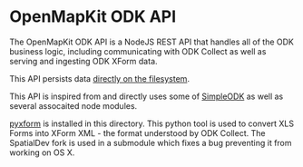 # OpenMapKit ODK API

The OpenMapKit ODK API is a NodeJS REST API that handles all of the ODK
business logic, including communicating with ODK Collect as well as
serving and ingesting ODK XForm data.

This API persists data [directly on the filesystem](https://github.com/AmericanRedCross/OpenMapKitServer/tree/master/public).

This API is inspired from and directly uses some of [SimpleODK](https://github.com/digidem/simple-odk)
as well as several assocaited node modules.

[pyxform](https://github.com/spatialdev/pyxform) is installed in this directory. This python tool is used to 
convert XLS Forms into XForm XML - the format understood by ODK Collect. The SpatialDev fork is used in a submodule
which fixes a bug preventing it from working on OS X.
